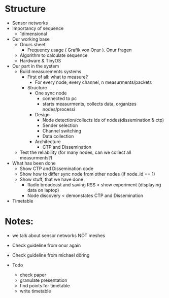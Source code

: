 # Structure

- Sensor networks
- Importancy of sequence
  - 1dimensional
- Our working base
  - Onurs sheet
    - Frequency usage ( Grafik von Onur ). Onur fragen
  - Algorithm to calculate sequence
  - Hardware & TinyOS
- Our part in the system
  - Build measurements systems
    - First of all: what to measure?
      - For every node, every channel, n measurments/packets
    - Structure
      - One sync node
        - connected to pc
        - starts measurments, collects data, organizes nodes/processi
      - Design
        - Node detection/collects ids of nodes(dissemination & ctp)
        - Sender selection
        - Channel switching
        - Data collection
      - Architecture
        - CTP and Dissemination
  - Test the reliability (for many nodes, can we collect all measurments?)
- What has been done
  - Show CTP and Dissemination code
  - Show how to differ sync node from other nodes (if node_id ==  1)
  - Show stuff, that we have done
    - Radio broadcast and saving RSS < show experiment (displaying data on laptop)
    - Node discovery < demonstates CTP and Dissemination
- Timetable


# Notes:
- we talk about sensor networks NOT meshes
- Check guideline from onur again
- Check guideline from michael döring


- Todo
  - check paper
  - granulate presentation
  - find points for timetable
  - write timetable
